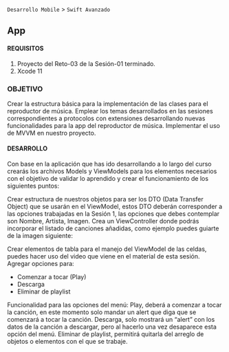 `Desarrollo Mobile` > `Swift Avanzado`


## App

#### REQUISITOS

1. Proyecto del Reto-03 de la Sesión-01 terminado.
2. Xcode 11


### OBJETIVO
Crear la estructura básica para la implementación de las clases para el reproductor de música.
Emplear los temas desarrollados en las sesiones correspondientes a protocolos con extensiones desarrollando nuevas funcionalidades para la app del reproductor de música. 
Implementar el uso de MVVM en nuestro proyecto.



#### DESARROLLO
Con base en la aplicación que has ido desarrollando a lo largo del curso crearás los archivos Models y ViewModels para los elementos necesarios con el objetivo de validar lo aprendido y crear el funcionamiento de los siguientes puntos:

Crear estructura de nuestros objetos para ser los DTO (Data Transfer Object) que se usarán en el ViewModel, estos DTO deberán corresponder a las opciones trabajadas en la Sesión 1, las opciones que debes contemplar son Nombre, Artista, Imagen.
Crea un ViewController donde podrás incorporar el listado de canciones añadidas, como ejemplo puedes guiarte de la imagen siguiente:



Crear elementos de tabla para el manejo del ViewModel de las celdas, puedes hacer uso del video que viene en el material de esta sesión.
Agregar opciones para:
- Comenzar a tocar (Play)
- Descarga
- Eliminar de playlist


Funcionalidad para las opciones del menú:
Play, deberá a comenzar a tocar la canción, en este momento solo mandar un alert que diga que se comenzará a tocar la canción.
Descarga, solo mostrará un “alert” con los datos de la canción a descargar, pero al hacerlo una vez desaparece esta opción del menú.
Eliminar de playlist, permitirá quitarla del arreglo de objetos o elementos con el que se trabaje.


